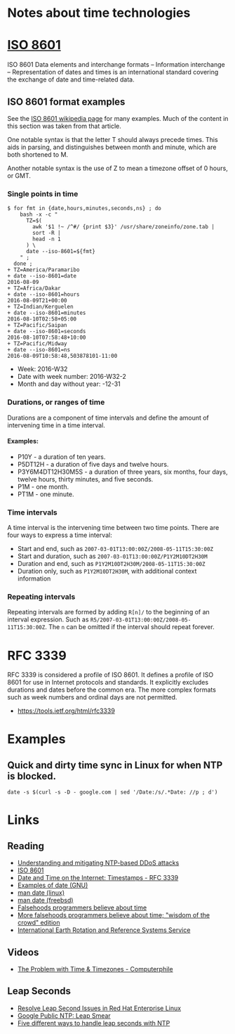# Notes about time technologies

# [ISO 8601](https://en.wikipedia.org/wiki/ISO_8601)

ISO 8601 Data elements and interchange formats – Information interchange – Representation of dates and times is an international standard covering the exchange of date and time-related data.

## ISO 8601 format examples

See the [ISO 8601 wikipedia page](https://en.wikipedia.org/wiki/ISO_8601) for many examples. Much of the content in this section was taken from that article.

One notable syntax is that the letter T should always precede times. This aids in parsing, and distinguishes between month and minute, which are both shortened to M.

Another notable syntax is the use of Z to mean a timezone offset of 0 hours, or GMT.

### Single points in time

```
$ for fmt in {date,hours,minutes,seconds,ns} ; do
    bash -x -c "
      TZ=$(
        awk '$1 !~ /^#/ {print $3}' /usr/share/zoneinfo/zone.tab |
        sort -R |
        head -n 1
      ) \
      date --iso-8601=${fmt}
    " ;
  done ;
+ TZ=America/Paramaribo
+ date --iso-8601=date
2016-08-09
+ TZ=Africa/Dakar
+ date --iso-8601=hours
2016-08-09T21+00:00
+ TZ=Indian/Kerguelen
+ date --iso-8601=minutes
2016-08-10T02:58+05:00
+ TZ=Pacific/Saipan
+ date --iso-8601=seconds
2016-08-10T07:58:48+10:00
+ TZ=Pacific/Midway
+ date --iso-8601=ns
2016-08-09T10:58:48,503878101-11:00
```

- Week: 2016-W32
- Date with week number: 2016-W32-2
- Month and day without year: -12-31

### Durations, or ranges of time

Durations are a component of time intervals and define the amount of intervening time in a time interval.

#### Examples:

- P10Y - a duration of ten years.
- P5DT12H - a duration of five days and twelve hours.
- P3Y6M4DT12H30M5S - a duration of three years, six months, four days, twelve hours, thirty minutes, and five seconds.
- P1M - one month.
- PT1M - one minute.

### Time intervals

A time interval is the intervening time between two time points. There are four ways to express a time interval:

- Start and end, such as `2007-03-01T13:00:00Z/2008-05-11T15:30:00Z`
- Start and duration, such as `2007-03-01T13:00:00Z/P1Y2M10DT2H30M`
- Duration and end, such as `P1Y2M10DT2H30M/2008-05-11T15:30:00Z`
- Duration only, such as `P1Y2M10DT2H30M`, with additional context information

### Repeating intervals

Repeating intervals are formed by adding `R[n]/` to the beginning of an interval expression. Such as `R5/2007-03-01T13:00:00Z/2008-05-11T15:30:00Z`. The `n` can be omitted if the interval should repeat forever.

# RFC 3339

RFC 3339 is considered a profile of ISO 8601\. It defines a profile of ISO 8601 for use in Internet protocols and standards. It explicitly excludes durations and dates before the common era. The more complex formats such as week numbers and ordinal days are not permitted.

- <https://tools.ietf.org/html/rfc3339>

# Examples

## Quick and dirty time sync in Linux for when NTP is blocked.

```
date -s $(curl -s -D - google.com | sed '/Date:/s/.*Date: //p ; d')
```

# Links

## Reading

- [Understanding and mitigating NTP-based DDoS attacks](https://blog.cloudflare.com/understanding-and-mitigating-ntp-based-ddos-attacks/)
- [ISO 8601](https://en.wikipedia.org/wiki/ISO_8601)
- [Date and Time on the Internet: Timestamps - RFC 3339](https://tools.ietf.org/html/rfc3339)
- [Examples of date (GNU)](https://www.gnu.org/software/coreutils/manual/html_node/Examples-of-date.html)
- [man date (linux)](http://man7.org/linux/man-pages/man1/date.1.html)
- [man date (freebsd)](http://www.freebsd.org/cgi/man.cgi?date)
- [Falsehoods programmers believe about time](http://infiniteundo.com/post/25326999628/falsehoods-programmers-believe-about-time)
- [More falsehoods programmers believe about time; "wisdom of the crowd" edition](http://infiniteundo.com/post/25509354022/more-falsehoods-programmers-believe-about-time)
- [International Earth Rotation and Reference Systems Service](https://www.iers.org)

## Videos

- [The Problem with Time & Timezones - Computerphile](https://www.youtube.com/watch?v=-5wpm-gesOY)

## Leap Seconds

- [Resolve Leap Second Issues in Red Hat Enterprise Linux](https://access.redhat.com/articles/15145)
- [Google Public NTP: Leap Smear](https://developers.google.com/time/smear)
- [Five different ways to handle leap seconds with NTP](https://developers.redhat.com/blog/2015/06/01/five-different-ways-handle-leap-seconds-ntp/)
